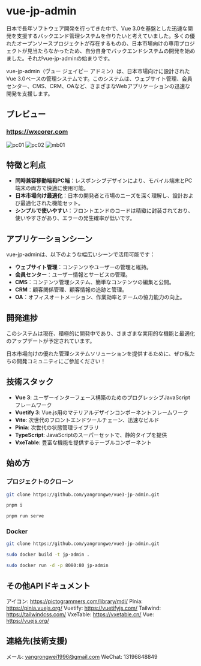# vue-jp-admin

日本で長年ソフトウェア開発を行ってきた中で、Vue 3.0を基盤とした迅速な開発を支援するバックエンド管理システムを作りたいと考えていました。多くの優れたオープンソースプロジェクトが存在するものの、日本市場向けの専用プロジェクトが見当たらなかったため、自分自身でバックエンドシステムの開発を始めました。それがvue-jp-adminの始まりです。

vue-jp-admin（ヴュー ジェイピー アドミン）は、日本市場向けに設計されたVue 3.0ベースの管理システムです。このシステムは、ウェブサイト管理、会員センター、CMS、CRM、OAなど、さまざまなWebアプリケーションの迅速な開発を支援します。

## プレビュー

### https://wxcorer.com

![pc01](https://github.com/user-attachments/assets/6f24fb3e-d6f6-467e-9511-2ade9f88f998)
![pc02](https://github.com/user-attachments/assets/774bf90a-ade8-4858-b848-531a36736be8)
![mb01](https://github.com/user-attachments/assets/b658c5eb-06b2-41f3-bb1c-84e4c092a27b)

## 特徴と利点

- **同時兼容移動端和PC端**：レスポンシブデザインにより、モバイル端末とPC端末の両方で快適に使用可能。
- **日本市場向け最適化**：日本の開発者と市場のニーズを深く理解し、設計および最適化された機能セット。
- **シンプルで使いやすい**：フロントエンドのコードは精緻に封装されており、使いやすさがあり、エラーの発生確率が低いです。

## アプリケーションシーン

vue-jp-adminは、以下のような幅広いシーンで活用可能です：

- **ウェブサイト管理**：コンテンツやユーザーの管理と維持。
- **会員センター**：ユーザー情報とサービスの管理。
- **CMS**：コンテンツ管理システム、簡単なコンテンツの編集と公開。
- **CRM**：顧客関係管理、顧客情報の追跡と管理。
- **OA**：オフィスオートメーション、作業効率とチームの協力能力の向上。

## 開発進捗

このシステムは現在、積極的に開発中であり、さまざまな実用的な機能と最適化のアップデートが予定されています。

日本市場向けの優れた管理システムソリューションを提供するために、ぜひ私たちの開発コミュニティにご参加ください！

## 技術スタック

- **Vue 3**: ユーザーインターフェース構築のためのプログレッシブJavaScriptフレームワーク
- **Vuetify 3**: Vue.js用のマテリアルデザインコンポーネントフレームワーク
- **Vite**: 次世代のフロントエンドツールチェーン、迅速なビルド
- **Pinia**: 次世代の状態管理ライブラリ
- **TypeScript**: JavaScriptのスーパーセットで、静的タイプを提供
- **VxeTable**: 豊富な機能を提供するテーブルコンポーネント

## 始め方

### プロジェクトのクローン

```bash
git clone https://github.com/yangrongwe/vue3-jp-admin.git

pnpm i

pnpm run serve
```

### Docker

```bash
git clone https://github.com/yangrongwe/vue3-jp-admin.git

sudo docker build -t jp-admin .

sudo docker run -d -p 8080:80 jp-admin
```

## その他APIドキュメント

アイコン: https://pictogrammers.com/library/mdi/
Pinia: https://pinia.vuejs.org/
Vuetify: https://vuetifyjs.com/
Tailwind: https://tailwindcss.com/
VxeTable: https://vxetable.cn/
Vue: https://vuejs.org/

## 連絡先(技術支援)

メール: yangrongwei1996@gmail.com
WeChat: 13196848849
